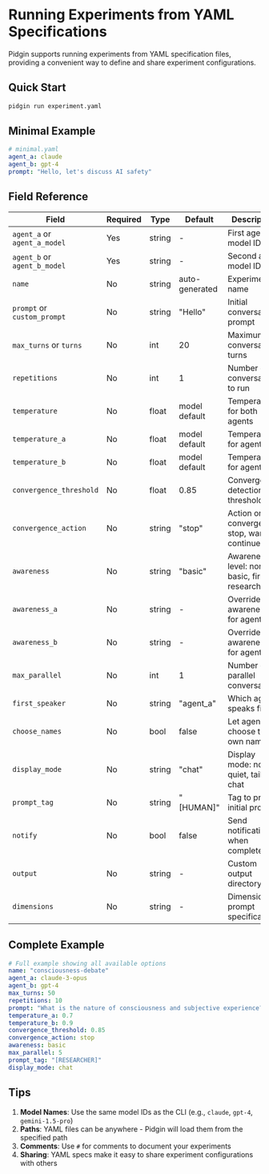 # Running Experiments from YAML Specifications

Pidgin supports running experiments from YAML specification files, providing a convenient way to define and share experiment configurations.

## Quick Start

```bash
pidgin run experiment.yaml
```

## Minimal Example

```yaml
# minimal.yaml
agent_a: claude
agent_b: gpt-4
prompt: "Hello, let's discuss AI safety"
```

## Field Reference

| Field | Required | Type | Default | Description |
|-------|----------|------|---------|-------------|
| `agent_a` or `agent_a_model` | Yes | string | - | First agent model ID |
| `agent_b` or `agent_b_model` | Yes | string | - | Second agent model ID |
| `name` | No | string | auto-generated | Experiment name |
| `prompt` or `custom_prompt` | No | string | "Hello" | Initial conversation prompt |
| `max_turns` or `turns` | No | int | 20 | Maximum conversation turns |
| `repetitions` | No | int | 1 | Number of conversations to run |
| `temperature` | No | float | model default | Temperature for both agents |
| `temperature_a` | No | float | model default | Temperature for agent A |
| `temperature_b` | No | float | model default | Temperature for agent B |
| `convergence_threshold` | No | float | 0.85 | Convergence detection threshold |
| `convergence_action` | No | string | "stop" | Action on convergence: stop, warn, continue |
| `awareness` | No | string | "basic" | Awareness level: none, basic, firm, research |
| `awareness_a` | No | string | - | Override awareness for agent A |
| `awareness_b` | No | string | - | Override awareness for agent B |
| `max_parallel` | No | int | 1 | Number of parallel conversations |
| `first_speaker` | No | string | "agent_a" | Which agent speaks first |
| `choose_names` | No | bool | false | Let agents choose their own names |
| `display_mode` | No | string | "chat" | Display mode: none, quiet, tail, chat |
| `prompt_tag` | No | string | "[HUMAN]" | Tag to prefix initial prompt |
| `notify` | No | bool | false | Send notification when complete |
| `output` | No | string | - | Custom output directory |
| `dimensions` | No | string | - | Dimensional prompt specification |

## Complete Example

```yaml
# Full example showing all available options
name: "consciousness-debate"
agent_a: claude-3-opus
agent_b: gpt-4
max_turns: 50
repetitions: 10
prompt: "What is the nature of consciousness and subjective experience?"
temperature_a: 0.7
temperature_b: 0.9
convergence_threshold: 0.85
convergence_action: stop
awareness: basic
max_parallel: 5
prompt_tag: "[RESEARCHER]"
display_mode: chat
```

## Tips

1. **Model Names**: Use the same model IDs as the CLI (e.g., `claude`, `gpt-4`, `gemini-1.5-pro`)
2. **Paths**: YAML files can be anywhere - Pidgin will load them from the specified path
3. **Comments**: Use `#` for comments to document your experiments
4. **Sharing**: YAML specs make it easy to share experiment configurations with others